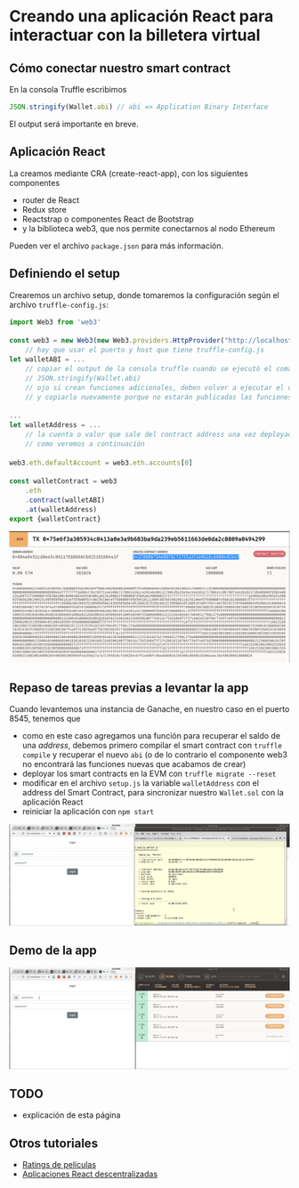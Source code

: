 
# Creando una aplicación React para interactuar con la billetera virtual

## Cómo conectar nuestro smart contract

En la consola Truffle escribimos

```js
JSON.stringify(Wallet.abi) // abi => Application Binary Interface
```

El output será importante en breve.

## Aplicación React

La creamos mediante CRA (create-react-app), con los siguientes componentes

* router de React
* Redux store
* Reactstrap o componentes React de Bootstrap
* y la biblioteca web3, que nos permite conectarnos al nodo Ethereum

Pueden ver el archivo `package.json` para más información.

## Definiendo el setup

Crearemos un archivo setup, donde tomaremos la configuración según el archivo `truffle-config.js`:

```js
import Web3 from 'web3'

const web3 = new Web3(new Web3.providers.HttpProvider("http://localhost:8545"))
    // hay que usar el puerto y host que tiene truffle-config.js
let walletABI = ... 
    // copiar el output de la consola truffle cuando se ejecutó el comando
    // JSON.stringify(Wallet.abi)
    // ojo si crean funciones adicionales, deben volver a ejecutar el comando JSON.stringify(Wallet.abi)
    // y copiarlo nuevamente porque no estarán publicadas las funciones

...
let walletAddress = ...
    // la cuenta o valor que sale del contract address una vez deployado en la EVM como Ganache
    // como veremos a continuación

web3.eth.defaultAccount = web3.eth.accounts[0]

const walletContract = web3
    .eth
    .contract(walletABI)
    .at(walletAddress)
export {walletContract}
```

![image](../images/deDondeSacarContractAddress.png)

## Repaso de tareas previas a levantar la app

Cuando levantemos una instancia de Ganache, en nuestro caso en el puerto 8545, tenemos que

* como en este caso agregamos una función para recuperar el saldo de una _address_, debemos primero compilar el smart contract con `truffle compile` y recuperar el nuevo `abi` (o de lo contrario el componente web3 no encontrará las funciones nuevas que acabamos de crear)
* deployar los smart contracts en la EVM con `truffle migrate --reset`
* modificar en el archivo `setup.js` la variable `walletAddress` con el address del Smart Contract, para sincronizar nuestro `Wallet.sol` con la aplicación React
* reiniciar la aplicación con `npm start`

![image](../images/demoWallet1.gif)

## Demo de la app

![image](../images/demoWallet2.gif)

## TODO

- explicación de esta página

## Otros tutoriales

* [Ratings de peliculas](https://medium.com/@takleakshar/how-to-build-a-decentralized-full-stack-app-in-ethereum-and-react-42e63d45a208)
* [Aplicaciones React descentralizadas](http://reactdapps.com/)

